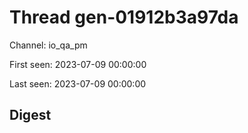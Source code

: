 # Thread gen-01912b3a97da
Channel: io_qa_pm

First seen: 2023-07-09 00:00:00

Last seen: 2023-07-09 00:00:00

## Digest


